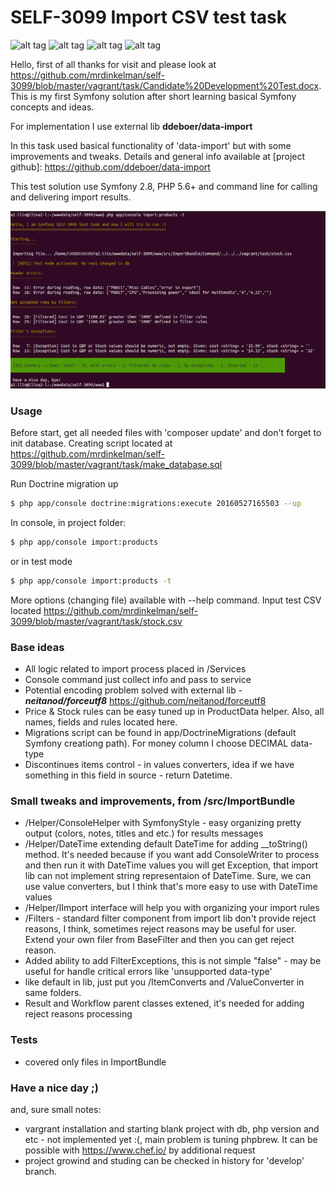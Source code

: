 # SELF-3099 Import CSV test task
![alt tag](https://img.shields.io/badge/build-passing-green.svg) 
![alt tag](https://img.shields.io/badge/state-waiting%20response-blue.svg)
![alt tag](https://img.shields.io/badge/version-1.0.0--alpha-orange.svg)
![alt tag](https://img.shields.io/badge/coverage-100%25-green.svg)


Hello, 
first of all thanks for visit and please look at <https://github.com/mrdinkelman/self-3099/blob/master/vagrant/task/Candidate%20Development%20Test.docx>. This is my first Symfony solution after short learning basical Symfony concepts and ideas.

For implementation I use external lib **ddeboer/data-import** 

In this task used basical functionality of 'data-import' but with some improvements and tweaks. 
Details and general info available at [project github]: <https://github.com/ddeboer/data-import>

This test solution use Symfony 2.8, PHP 5.6+ and command line for calling and delivering import results.

![alt tag](/vagrant/Selection_210.png?raw=true "Preview")

### Usage

Before start, get all needed files with 'composer update' and don't forget to init database. 
Creating script located at https://github.com/mrdinkelman/self-3099/blob/master/vagrant/task/make_database.sql

Run Doctrine migration up
```sh
$ php app/console doctrine:migrations:execute 20160527165503 --up
```

In console, in project folder: 

```sh
$ php app/console import:products
```

or in test mode
```sh
$ php app/console import:products -t
```

More options (changing file) available with --help command.
Input test CSV located <https://github.com/mrdinkelman/self-3099/blob/master/vagrant/task/stock.csv>

### Base ideas
* All logic related to import process placed in /Services
* Console command just collect info and pass to service
* Potential encoding problem solved with external lib - ***neitanod/forceutf8*** https://github.com/neitanod/forceutf8
* Price & Stock rules can be easy tuned up in ProductData helper. Also, all names, fields and rules located here.
* Migrations script can be found in app/DoctrineMigrations (default Symfony creationg path). For money column I choose DECIMAL data-type
* Discontinues items control - in values converters, idea if we have something in this field in source - return Datetime.


### Small tweaks and improvements, from /src/ImportBundle
* /Helper/ConsoleHelper with SymfonyStyle - easy organizing pretty output (colors, notes, titles and etc.) for results messages
* /Helper/DateTime extending default DateTime for adding __toString() method. It's needed because if you want add ConsoleWriter to process and then run it with DateTime values you will get Exception, that import lib can not implement string representaion of DateTime. Sure, we can use value converters, but I think that's more easy to use with DateTime values
* /Helper/IImport interface will help you with organizing your import rules
* /Filters - standard filter component from import lib don't provide reject reasons, I think, sometimes reject reasons may be useful for user. Extend your own filer from BaseFilter and then you can get reject reason. 
* Added ability to add FilterExceptions, this is not simple "false" - may be useful for handle critical errors like 'unsupported data-type'
* like default in lib, just put you /ItemConverts and /ValueConverter in same folders.
* Result and Workflow parent classes extened, it's needed for adding reject reasons processing

### Tests
* covered only files in ImportBundle

### Have a nice day ;)

and, sure small notes:
* vargrant installation and starting blank project with db, php version and etc - not implemented yet :(, main problem is tuning phpbrew. It can be possible with https://www.chef.io/ by additional request
* project growind and studing can be checked in history for 'develop' branch.
